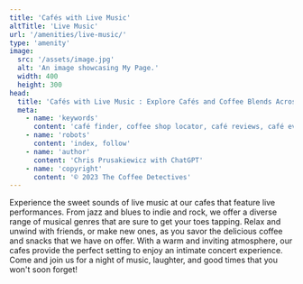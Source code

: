 ```yaml
---
title: 'Cafés with Live Music'
altTitle: 'Live Music'
url: '/amenities/live-music/'
type: 'amenity'
image:
  src: '/assets/image.jpg'
  alt: 'An image showcasing My Page.'
  width: 400
  height: 300
head:
  title: 'Cafés with Live Music : Explore Cafés and Coffee Blends Across Tyne & Wear'
  meta:
    - name: 'keywords'
      content: 'café finder, coffee shop locator, café reviews, café events, café news, speciality coffee, café blog, coffee culture'
    - name: 'robots'
      content: 'index, follow'
    - name: 'author'
      content: 'Chris Prusakiewicz with ChatGPT'
    - name: 'copyright'
      content: '© 2023 The Coffee Detectives'
---
```


<p>Experience the sweet sounds of live music at our cafes that feature live performances. From jazz and blues to indie and rock, we offer a diverse range of musical genres that are sure to get your toes tapping. Relax and unwind with friends, or make new ones, as you savor the delicious coffee and snacks that we have on offer. With a warm and inviting atmosphere, our cafes provide the perfect setting to enjoy an intimate concert experience. Come and join us for a night of music, laughter, and good times that you won't soon forget!</p>